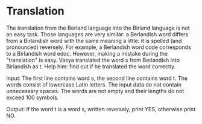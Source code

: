 # Translation
The translation from the Berland language into the Birland language is not an easy task. Those languages are very similar: a Berlandish word differs from a Birlandish word with the same meaning a little: it is spelled (and pronounced) reversely. For example, a Berlandish word code corresponds to a Birlandish word edoc. However, making a mistake during the "translation" is easy. Vasya translated the word s from Berlandish into Birlandish as t. Help him: find out if he translated the word correctly.

Input: The first line contains word s, the second line contains word t. The words consist of lowercase Latin letters. The input data do not contain unnecessary spaces. The words are not empty and their lengths do not exceed 100 symbols.

Output: If the word t is a word s, written reversely, print YES, otherwise print NO.